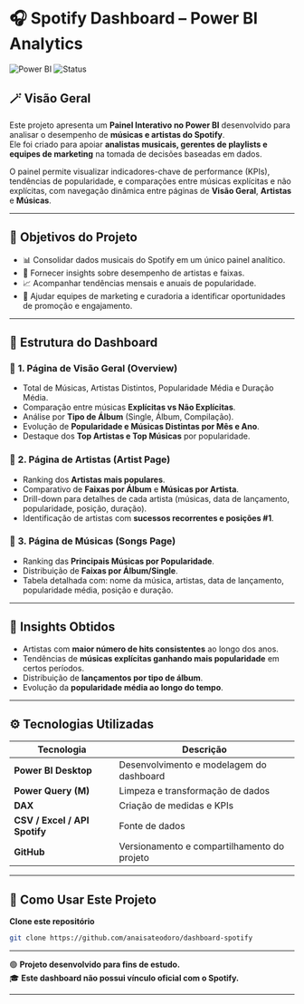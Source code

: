 # 🎧 Spotify Dashboard – Power BI Analytics

![Power BI](https://img.shields.io/badge/Power%20BI-Dashboard-F2C811?logo=powerbi&logoColor=black)
![Status](https://img.shields.io/badge/Status-Completed-brightgreen)

## 🪄 Visão Geral

Este projeto apresenta um **Painel Interativo no Power BI** desenvolvido para analisar o desempenho de **músicas e artistas do Spotify**.  
Ele foi criado para apoiar **analistas musicais, gerentes de playlists e equipes de marketing** na tomada de decisões baseadas em dados.

O painel permite visualizar indicadores-chave de performance (KPIs), tendências de popularidade, e comparações entre músicas explícitas e não explícitas, com navegação dinâmica entre páginas de **Visão Geral**, **Artistas** e **Músicas**.

---

## 🎯 Objetivos do Projeto

- 📊 Consolidar dados musicais do Spotify em um único painel analítico.  
- 🎼 Fornecer insights sobre desempenho de artistas e faixas.  
- 📈 Acompanhar tendências mensais e anuais de popularidade.  
- 🧭 Ajudar equipes de marketing e curadoria a identificar oportunidades de promoção e engajamento.  

---

## 📁 Estrutura do Dashboard

### 🔹 **1. Página de Visão Geral (Overview)**
- Total de Músicas, Artistas Distintos, Popularidade Média e Duração Média.  
- Comparação entre músicas **Explícitas vs Não Explícitas**.  
- Análise por **Tipo de Álbum** (Single, Álbum, Compilação).  
- Evolução de **Popularidade e Músicas Distintas por Mês e Ano**.  
- Destaque dos **Top Artistas e Top Músicas** por popularidade.

### 🔹 **2. Página de Artistas (Artist Page)**
- Ranking dos **Artistas mais populares**.  
- Comparativo de **Faixas por Álbum** e **Músicas por Artista**.  
- Drill-down para detalhes de cada artista (músicas, data de lançamento, popularidade, posição, duração).  
- Identificação de artistas com **sucessos recorrentes e posições #1**.

### 🔹 **3. Página de Músicas (Songs Page)**
- Ranking das **Principais Músicas por Popularidade**.  
- Distribuição de **Faixas por Álbum/Single**.  
- Tabela detalhada com: nome da música, artistas, data de lançamento, popularidade média, posição e duração.  

---

## 🧠 Insights Obtidos

- Artistas com **maior número de hits consistentes** ao longo dos anos.  
- Tendências de **músicas explícitas ganhando mais popularidade** em certos períodos.  
- Distribuição de **lançamentos por tipo de álbum**.  
- Evolução da **popularidade média ao longo do tempo**.

---

## ⚙️ Tecnologias Utilizadas

| Tecnologia | Descrição |
|-------------|------------|
| **Power BI Desktop** | Desenvolvimento e modelagem do dashboard |
| **Power Query (M)** | Limpeza e transformação de dados |
| **DAX** | Criação de medidas e KPIs |
| **CSV / Excel / API Spotify** | Fonte de dados |
| **GitHub** | Versionamento e compartilhamento do projeto |

---

## 🚀 Como Usar Este Projeto

 **Clone este repositório**
   ```bash
   git clone https://github.com/anaisateodoro/dashboard-spotify

```

---

<p align="center">

🟢 **Projeto desenvolvido para fins de estudo.**  
🎓 **Este dashboard não possui vínculo oficial com o Spotify.**  


</p>

---




